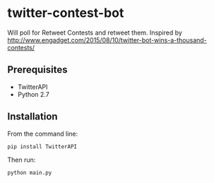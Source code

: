 # twitter-contest-bot
Will poll for Retweet Contests and retweet them. Inspired by http://www.engadget.com/2015/08/10/twitter-bot-wins-a-thousand-contests/

Prerequisites
------------

  * TwitterAPI
  * Python 2.7

Installation
------------
From the command line:

	pip install TwitterAPI
	
Then run:

	python main.py
